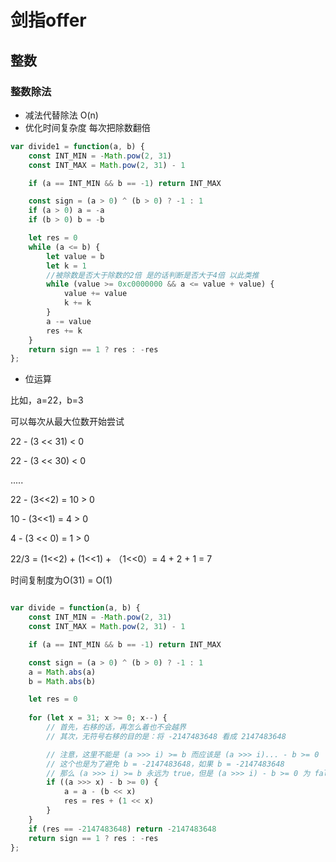 # 剑指offer

## 整数

### 整数除法

- 减法代替除法 O(n)
- 优化时间复杂度 每次把除数翻倍

```js
var divide1 = function(a, b) {
    const INT_MIN = -Math.pow(2, 31)
    const INT_MAX = Math.pow(2, 31) - 1

    if (a == INT_MIN && b == -1) return INT_MAX

    const sign = (a > 0) ^ (b > 0) ? -1 : 1
    if (a > 0) a = -a 
    if (b > 0) b = -b 

    let res = 0
    while (a <= b) {
        let value = b
        let k = 1
        //被除数是否大于除数的2倍 是的话判断是否大于4倍 以此类推
        while (value >= 0xc0000000 && a <= value + value) {
            value += value
            k += k
        }
        a -= value
        res += k
    }
    return sign == 1 ? res : -res
};
```

- 位运算

比如，a=22，b=3

可以每次从最大位数开始尝试

22 - (3 << 31) < 0

22 - (3 << 30) < 0

.....

22 - (3<<2) = 10 > 0

10 - (3<<1) = 4 > 0

4 - (3 << 0) = 1 > 0

22/3 = (1<<2) + (1<<1) + （1<<0）= 4 + 2 + 1 = 7

时间复制度为O(31) = O(1)

```js

var divide = function(a, b) {
    const INT_MIN = -Math.pow(2, 31)
    const INT_MAX = Math.pow(2, 31) - 1

    if (a == INT_MIN && b == -1) return INT_MAX

    const sign = (a > 0) ^ (b > 0) ? -1 : 1
    a = Math.abs(a)
    b = Math.abs(b)

    let res = 0
    
    for (let x = 31; x >= 0; x--) {
        // 首先，右移的话，再怎么着也不会越界
        // 其次，无符号右移的目的是：将 -2147483648 看成 2147483648

        // 注意，这里不能是 (a >>> i) >= b 而应该是 (a >>> i)... - b >= 0
        // 这个也是为了避免 b = -2147483648，如果 b = -2147483648
        // 那么 (a >>> i) >= b 永远为 true，但是 (a >>> i) - b >= 0 为 false
        if ((a >>> x) - b >= 0) {
            a = a - (b << x)
            res = res + (1 << x)
        }
    }
    if (res == -2147483648) return -2147483648
    return sign == 1 ? res : -res
};
```



